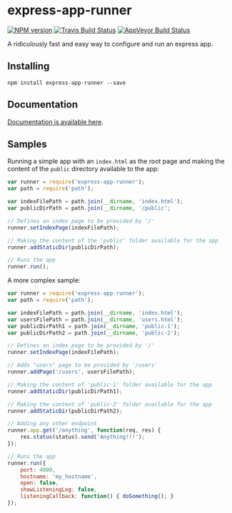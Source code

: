 # express-app-runner 
[![NPM version][npm-image]][npm-url]
[![Travis Build Status][travis-image]][travis-url]
[![AppVeyor Build Status][appveyor-image]][appveyor-url]

A ridiculously fast and easy way to configure and run an express app.

Installing
---
    npm install express-app-runner --save

Documentation
---
[Documentation is available here](https://github.com/alexandrevribeiro/express-app-runner/blob/master/docs/documentation.md).

Samples
---
Running a simple app with an `index.html` as the root page and making the content of the `public` directory available to the app:
```js
var runner = require('express-app-runner');
var path = require('path');

var indexFilePath = path.join(__dirname, 'index.html');
var publicDirPath = path.join(__dirname, '/public';

// Defines an index page to be provided by '/'
runner.setIndexPage(indexFilePath);

// Making the content of the 'public' folder available for the app
runner.addStaticDir(publicDirPath);

// Runs the app
runner.run();
```

A more complex sample:
```js
var runner = require('express-app-runner');
var path = require('path');

var indexFilePath = path.join(__dirname, 'index.html');
var usersFilePath = path.join(__dirname, 'users.html');
var publicDirPath1 = path.join(__dirname, 'public-1');
var publicDirPath2 = path.join(__dirname, 'public-2');

// Defines an index page to be provided by '/'
runner.setIndexPage(indexFilePath);

// Adds "users" page to be provided by '/users'
runner.addPage('/users', usersFilePath);

// Making the content of 'public-1' folder available for the app
runner.addStaticDir(publicDirPath1);

// Making the content of 'public-2' folder available for the app
runner.addStaticDir(publicDirPath2);

// Adding any other endpoint
runner.app.get('/anything', function(req, res) {
    res.status(status).send('Anything!!!');
});

// Runs the app
runner.run({
    port: 4000,
    hostname: 'my_hostname',
    open: false,
    showListeningLog: false,
    listeningCallback: function() { doSomething(); }
});
```

[npm-url]: https://npmjs.org/package/express-app-runner
[npm-image]: https://badge.fury.io/js/express-app-runner.svg

[travis-url]: https://travis-ci.org/alexandrevribeiro/express-app-runner
[travis-image]: https://travis-ci.org/alexandrevribeiro/express-app-runner.svg?branch=master

[appveyor-url]: https://ci.appveyor.com/project/alexandrevribeiro/express-app-runner
[appveyor-image]: https://ci.appveyor.com/api/projects/status/github/alexandrevribeiro/express-app-runner?svg=true